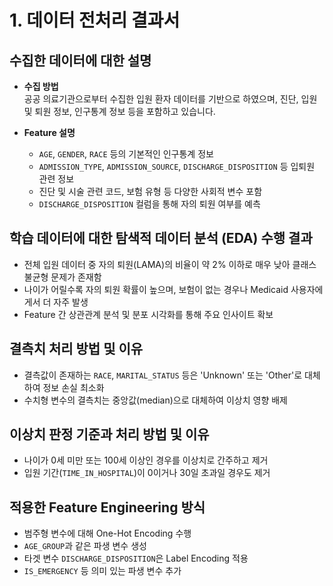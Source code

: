 # 1. 데이터 전처리 결과서

## 수집한 데이터에 대한 설명

- **수집 방법**  
  공공 의료기관으로부터 수집한 입원 환자 데이터를 기반으로 하였으며, 진단, 입원 및 퇴원 정보, 인구통계 정보 등을 포함하고 있습니다.

- **Feature 설명**
  - `AGE`, `GENDER`, `RACE` 등의 기본적인 인구통계 정보
  - `ADMISSION_TYPE`, `ADMISSION_SOURCE`, `DISCHARGE_DISPOSITION` 등 입퇴원 관련 정보
  - 진단 및 시술 관련 코드, 보험 유형 등 다양한 사회적 변수 포함
  - `DISCHARGE_DISPOSITION` 컬럼을 통해 자의 퇴원 여부를 예측

## 학습 데이터에 대한 탐색적 데이터 분석 (EDA) 수행 결과

- 전체 입원 데이터 중 자의 퇴원(LAMA)의 비율이 약 2% 이하로 매우 낮아 클래스 불균형 문제가 존재함
- 나이가 어릴수록 자의 퇴원 확률이 높으며, 보험이 없는 경우나 Medicaid 사용자에게서 더 자주 발생
- Feature 간 상관관계 분석 및 분포 시각화를 통해 주요 인사이트 확보

## 결측치 처리 방법 및 이유

- 결측값이 존재하는 `RACE`, `MARITAL_STATUS` 등은 'Unknown' 또는 'Other'로 대체하여 정보 손실 최소화
- 수치형 변수의 결측치는 중앙값(median)으로 대체하여 이상치 영향 배제

## 이상치 판정 기준과 처리 방법 및 이유

- 나이가 0세 미만 또는 100세 이상인 경우를 이상치로 간주하고 제거
- 입원 기간(`TIME_IN_HOSPITAL`)이 0이거나 30일 초과일 경우도 제거

## 적용한 Feature Engineering 방식

- 범주형 변수에 대해 One-Hot Encoding 수행
- `AGE_GROUP`과 같은 파생 변수 생성
- 타겟 변수 `DISCHARGE_DISPOSITION`은 Label Encoding 적용
- `IS_EMERGENCY` 등 의미 있는 파생 변수 추가
